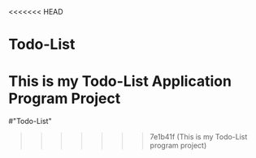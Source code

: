 <<<<<<< HEAD
# Todo-List
This is my Todo-List Application Program Project
=======
#"Todo-List" 
>>>>>>> 7e1b41f (This is my Todo-List program project)

